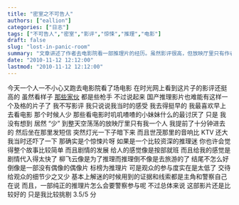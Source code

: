 ```yaml
---
title: "密室之不可告人"
authors: ["eallion"]
categories: ["日志"]
tags: ["不可告人","密室","影评","惊悚","推理","电影"]
draft: false
slug: "lost-in-panic-room"
summary: "文章讲述了作者去电影院看一部推理片的经历。虽然影评很高，但放映厅里只有作者一个人。故事剧情简单，发展按部就班，观众参与度低，细节少。结尾不好，像偶像片而非推理片。总体来说还可以，但作者比较挑剔给 3.5/5 分评价。"
date: "2010-11-12 12:12:00"
lastmod: "2010-11-12 12:12:00"
---
```


今天一个人一不小心又跑去电影院看了场电影
在时光网上看到这片子的影评还挺高的
虽然看样子 [那些家伙](http://www.mtime.com/movie/132049/comment.html) 都是些枪手
不过说起来
国产推理影片也难能有这样一个及格的片子了
我不写影评
我只说说我当时的感受
我去得挺早的
我最喜欢早上去看电影
那个时候人少
那些看电影时叽叽喳喳的小妹妹什么的最讨厌了
只是
我没有想到
居然 “少” 到整天空荡荡的放映厅里只有我一个人
我提前了十分钟进去的
然后坐在那里发短信
突然灯光一下子暗下来
而且世茂那里的音响比 KTV 还大
我当时还吓了一下
那确实是个惊悚片呀
如果是一个比较资深的推理迷
你也许会觉得整个故事比较简单
而且剧情的发展
给人的感觉像是按部就班
而且给我的感觉是
剧情代入得太快了
柳飞云像是为了推理而推理倒不像是去旅游的了
结尾不怎么好
倒像是一部没有偶像的偶像片
标榜为推理片
可是观众的参与度实在是太低了
交待给观众的细节少之又少
基本上解迷的时候用到的证据和线索都是主角和警察自己在说
而且，一部纯正的推理片怎么会要警察参与呢
不过总体来说
这部影片还是比较好的
只是我比较挑剔
3.5/5 分
